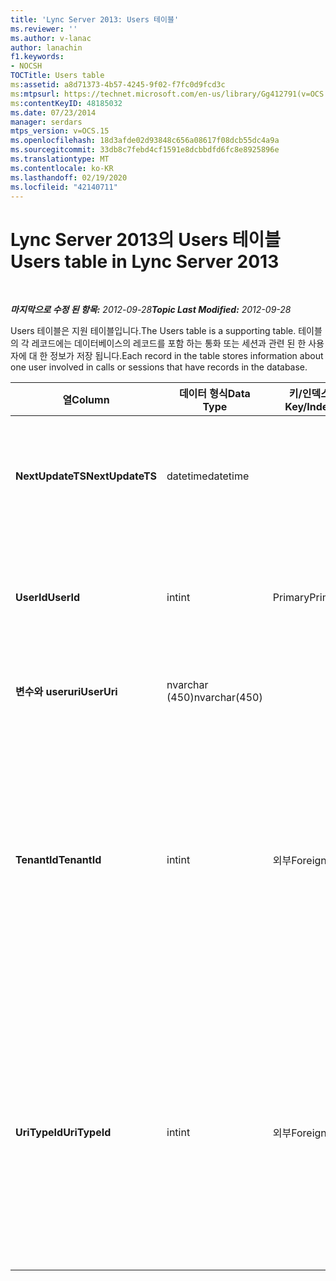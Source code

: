 ```yaml
---
title: 'Lync Server 2013: Users 테이블'
ms.reviewer: ''
ms.author: v-lanac
author: lanachin
f1.keywords:
- NOCSH
TOCTitle: Users table
ms:assetid: a8d71373-4b57-4245-9f02-f7fc0d9fcd3c
ms:mtpsurl: https://technet.microsoft.com/en-us/library/Gg412791(v=OCS.15)
ms:contentKeyID: 48185032
ms.date: 07/23/2014
manager: serdars
mtps_version: v=OCS.15
ms.openlocfilehash: 18d3afde02d93848c656a08617f08dcb55dc4a9a
ms.sourcegitcommit: 33db8c7febd4cf1591e8dcbbdfd6fc8e8925896e
ms.translationtype: MT
ms.contentlocale: ko-KR
ms.lasthandoff: 02/19/2020
ms.locfileid: "42140711"
---
```

<div data-xmlns="http://www.w3.org/1999/xhtml">

<div class="topic" data-xmlns="http://www.w3.org/1999/xhtml" data-msxsl="urn:schemas-microsoft-com:xslt" data-cs="http://msdn.microsoft.com/">

<div data-asp="https://msdn2.microsoft.com/asp">

# <a name="users-table-in-lync-server-2013"></a><span data-ttu-id="ec8d7-102">Lync Server 2013의 Users 테이블</span><span class="sxs-lookup"><span data-stu-id="ec8d7-102">Users table in Lync Server 2013</span></span>

</div>

<div id="mainSection">

<div id="mainBody">

<span> </span>

<span data-ttu-id="ec8d7-103">_**마지막으로 수정 된 항목:** 2012-09-28_</span><span class="sxs-lookup"><span data-stu-id="ec8d7-103">_**Topic Last Modified:** 2012-09-28_</span></span>

<span data-ttu-id="ec8d7-104">Users 테이블은 지원 테이블입니다.</span><span class="sxs-lookup"><span data-stu-id="ec8d7-104">The Users table is a supporting table.</span></span> <span data-ttu-id="ec8d7-105">테이블의 각 레코드에는 데이터베이스의 레코드를 포함 하는 통화 또는 세션과 관련 된 한 사용자에 대 한 정보가 저장 됩니다.</span><span class="sxs-lookup"><span data-stu-id="ec8d7-105">Each record in the table stores information about one user involved in calls or sessions that have records in the database.</span></span>


<table>
<colgroup>
<col style="width: 25%" />
<col style="width: 25%" />
<col style="width: 25%" />
<col style="width: 25%" />
</colgroup>
<thead>
<tr class="header">
<th><span data-ttu-id="ec8d7-106">열</span><span class="sxs-lookup"><span data-stu-id="ec8d7-106">Column</span></span></th>
<th><span data-ttu-id="ec8d7-107">데이터 형식</span><span class="sxs-lookup"><span data-stu-id="ec8d7-107">Data Type</span></span></th>
<th><span data-ttu-id="ec8d7-108">키/인덱스</span><span class="sxs-lookup"><span data-stu-id="ec8d7-108">Key/Index</span></span></th>
<th><span data-ttu-id="ec8d7-109">세부 정보</span><span class="sxs-lookup"><span data-stu-id="ec8d7-109">Details</span></span></th>
</tr>
</thead>
<tbody>
<tr class="odd">
<td><p><span data-ttu-id="ec8d7-110"><strong>NextUpdateTS</strong></span><span class="sxs-lookup"><span data-stu-id="ec8d7-110"><strong>NextUpdateTS</strong></span></span></p></td>
<td><p><span data-ttu-id="ec8d7-111">datetime</span><span class="sxs-lookup"><span data-stu-id="ec8d7-111">datetime</span></span></p></td>
<td></td>
<td><p><span data-ttu-id="ec8d7-112">내부 사용에 대 한 타임 스탬프입니다.</span><span class="sxs-lookup"><span data-stu-id="ec8d7-112">Time stamp for internal use.</span></span></p></td>
</tr>
<tr class="even">
<td><p><span data-ttu-id="ec8d7-113"><strong>UserId</strong></span><span class="sxs-lookup"><span data-stu-id="ec8d7-113"><strong>UserId</strong></span></span></p></td>
<td><p><span data-ttu-id="ec8d7-114">int</span><span class="sxs-lookup"><span data-stu-id="ec8d7-114">int</span></span></p></td>
<td><p><span data-ttu-id="ec8d7-115">Primary</span><span class="sxs-lookup"><span data-stu-id="ec8d7-115">Primary</span></span></p></td>
<td><p><span data-ttu-id="ec8d7-116">이 사용자를 식별하는 고유 번호입니다.</span><span class="sxs-lookup"><span data-stu-id="ec8d7-116">Unique number identifying this user.</span></span></p></td>
</tr>
<tr class="odd">
<td><p><span data-ttu-id="ec8d7-117"><strong>변수와 useruri</strong></span><span class="sxs-lookup"><span data-stu-id="ec8d7-117"><strong>UserUri</strong></span></span></p></td>
<td><p><span data-ttu-id="ec8d7-118">nvarchar (450)</span><span class="sxs-lookup"><span data-stu-id="ec8d7-118">nvarchar(450)</span></span></p></td>
<td><p> </p></td>
<td><p><span data-ttu-id="ec8d7-119">사용자 URI입니다.</span><span class="sxs-lookup"><span data-stu-id="ec8d7-119">User URI.</span></span></p></td>
</tr>
<tr class="even">
<td><p><span data-ttu-id="ec8d7-120"><strong>TenantId</strong></span><span class="sxs-lookup"><span data-stu-id="ec8d7-120"><strong>TenantId</strong></span></span></p></td>
<td><p><span data-ttu-id="ec8d7-121">int</span><span class="sxs-lookup"><span data-stu-id="ec8d7-121">int</span></span></p></td>
<td><p><span data-ttu-id="ec8d7-122">외부</span><span class="sxs-lookup"><span data-stu-id="ec8d7-122">Foreign</span></span></p></td>
<td><p><span data-ttu-id="ec8d7-123">이 사용자의 테 넌 트 ID입니다.</span><span class="sxs-lookup"><span data-stu-id="ec8d7-123">This user’s Tenant ID.</span></span> <span data-ttu-id="ec8d7-124">자세한 내용은 <a href="lync-server-2013-tenants-table.md">Lync Server 2013의 테 넌 트 표</a> 를 참조 하세요.</span><span class="sxs-lookup"><span data-stu-id="ec8d7-124">See the <a href="lync-server-2013-tenants-table.md">Tenants table in Lync Server 2013</a> for more information.</span></span></p></td>
</tr>
<tr class="odd">
<td><p><span data-ttu-id="ec8d7-125"><strong>UriTypeId</strong></span><span class="sxs-lookup"><span data-stu-id="ec8d7-125"><strong>UriTypeId</strong></span></span></p></td>
<td><p><span data-ttu-id="ec8d7-126">int</span><span class="sxs-lookup"><span data-stu-id="ec8d7-126">int</span></span></p></td>
<td><p><span data-ttu-id="ec8d7-127">외부</span><span class="sxs-lookup"><span data-stu-id="ec8d7-127">Foreign</span></span></p></td>
<td><p><span data-ttu-id="ec8d7-128">이 사용자의 URI 유형입니다.</span><span class="sxs-lookup"><span data-stu-id="ec8d7-128">This user’s URI type.</span></span> <span data-ttu-id="ec8d7-129">자세한 내용은 <a href="lync-server-2013-uritypes-table.md">Lync Server 2013의 UriTypes 테이블</a> 을 참조 하십시오.</span><span class="sxs-lookup"><span data-stu-id="ec8d7-129">See the <a href="lync-server-2013-uritypes-table.md">UriTypes table in Lync Server 2013</a> for more information.</span></span></p></td>
</tr>
</tbody>
</table>


</div>

<span> </span>

</div>

</div>

</div>

